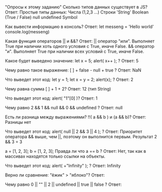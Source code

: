 "Опросы к этому заданию"
Сколько типов данных существует в JS? 
Ответ: Простые типы данных:
  Числа (1,2,3 ...)
  Строки 'String'
  Boolean (True / False)
  null
  undefined
  Symbol
  
Как вывести информацию в консоль?
Ответ:
  let messeng = 'Hello world'
  console.log(messeng)
  
Какая функция операторов || и &&?
Ответ:
  || оператор "или". Выполняет True при наличии хоть одного условия с True, иначе False.
  && оператор "и". Выполняет True при наличии всех условий с True, иначе False.

Какое будет выведено значение: let x = 5; alert( x++ ); ?
Ответ:
  5
  
Чему равно такое выражение: [ ] + false - null + true ?
Ответ: 
  NaN
  
Что выведет этот код: let y = 1; let x = y = 2; alert(x); ?
Ответ:
  2
  
Чему равна сумма [ ] + 1 + 2?
Ответ:
  12 (тип String)
  
Что выведет этот код: alert( "1"[0] )?
Ответ:
  1
  
Чему равно 2 && 1 && null && 0 && undefined ?
Ответ:
  null
  
Есть ли разница между выражениями? !!( a && b ) и (a && b)?
Ответ:
  Разницы нет
  
  
Что выведет этот код: alert( null || 2 && 3 || 4 ); ?
Ответ:
  Приоритет оператора && выше, чем ||, поэтому он выполнится первым.
  Результат 2 && 3 = 3
  
  
a = [1, 2, 3]; b = [1, 2, 3]; Правда ли что a == b ? 
Ответ:
  Нет, так как в массивах находятся только ссылки на объекты. 
  
  
Что выведет этот код: alert( +"Infinity" ); ?
Ответ:
  Infinity
  
  
Верно ли сравнение: "ёжик" > "яблоко"?
Ответ:
  
Чему равно 0 || "" || 2 || undefined || true || falsе ?
Ответ:

  


